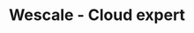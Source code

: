 ---
layout: default
title: Wescale - Cloud expert
class: home

references:
  -
    name: Oui.sncf
    img: /images/references/client-oui-sncf.png
    url: https://oui.sncf/
  -
    name: Canal+
    img: /images/references/client-canalplus.png
    url: https://www.canalplus.fr/
  -
    name: BPI France
    img: /images/references/client-bpifrance.png
    url: http://www.bpi.fr/
  -
    name: SoftBank Robotics
    img: /images/references/client-softbank-robotics.png
    url: https://www.softbankrobotics.com/emea/fr
  -
    name: Société Générale
    img: /images/references/client-societe-generale.png
    url: https://www.societegenerale.fr/
  -
    name: Galeries Lafayette
    img: /images/references/client-galeries-lafayette.png
    url: https://www.galerieslafayette.com/
  -
    name: NextRadioTv
    img: /images/references/client-next-radio-tv.png
    url: http://www.nextradiotv.com/fr/
  -
    name: SeLoger.com
    img: /images/references/client-seloger.png
    url: https://www.seloger.com/
  -
    name: AccorHotels
    img: /images/references/client-accor-hotels.png
    url: https://www.accorhotels.com
  -
    name: Chantelle
    img: /images/references/client-chantelle.png
    url: https://www.groupechantelle.com/
  -
    name: M6
    img: /images/references/client-m6.png
    url: https://www.groupem6.fr/
  -
    name: Paylib
    img: /images/references/client-paylib.png
    url: https://www.paylib.fr/client-paylib.png
  -
    name: Reachfive
    img: /images/references/client-reachfive.png
    url: https://reachfive.co/fr/
  -
    name: MediaTransports
    img: /images/references/client-mediatransports.png
    url: http://www.mediatransports.com/
  -
    name: Christian Dior
    img: /images/references/client-dior.png
    url: https://www.dior.fr/
  -
    name: BforBank
    img: /images/references/client-bforbank.png
    url: https://www.bforbank.com/
---